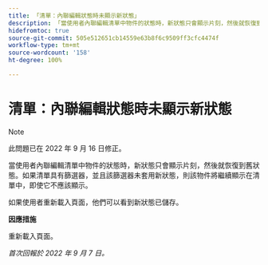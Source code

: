 ```yaml
---
title: 「清單：內聯編輯狀態時未顯示新狀態」
description: 「當使用者內聯編輯清單中物件的狀態時，新狀態只會顯示片刻，然後就恢復到舊狀態。如果清單具有篩選器，並且該篩選器未套用新狀態，則該物件將繼續顯示在清單中，即使它不應該顯示。"
hidefromtoc: true
source-git-commit: 505e512651cb14559e63b8f6c9509ff3cfc4474f
workflow-type: tm+mt
source-wordcount: '158'
ht-degree: 100%

---
```



# 清單：內聯編輯狀態時未顯示新狀態

>[!NOTE]
>
>此問題已在 2022 年 9 月 16 日修正。

當使用者內聯編輯清單中物件的狀態時，新狀態只會顯示片刻，然後就恢復到舊狀態。如果清單具有篩選器，並且該篩選器未套用新狀態，則該物件將繼續顯示在清單中，即使它不應該顯示。

如果使用者重新載入頁面，他們可以看到新狀態已儲存。

**因應措施**

重新載入頁面。

_首次回報於 2022 年 9 月 7 日。_

